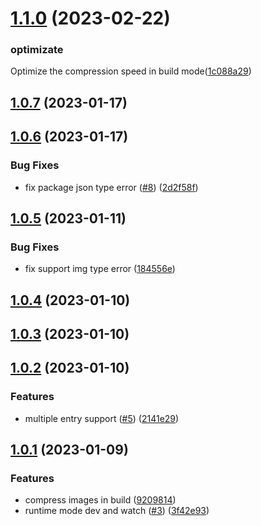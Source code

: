 # [1.1.0](https://github.com/baiwusanyu-c/unplugin-img-compress/compare/v1.0.7...v1.1.0) (2023-02-22)

### optimizate
Optimize the compression speed in build mode([1c088a29](https://github.com/baiwusanyu-c/unplugin-img-compress/commit/1c088a2994e8cd38aed129bb1179188a4716eea9))

## [1.0.7](https://github.com/baiwusanyu-c/unplugin-img-compress/compare/v1.0.6...v1.0.7) (2023-01-17)



## [1.0.6](https://github.com/baiwusanyu-c/unplugin-img-compress/compare/v1.0.5...v1.0.6) (2023-01-17)


### Bug Fixes

* fix package json type error ([#8](https://github.com/baiwusanyu-c/unplugin-img-compress/issues/8)) ([2d2f58f](https://github.com/baiwusanyu-c/unplugin-img-compress/commit/2d2f58f65e1e9a1a75738e7feb3566684b8d526d))



## [1.0.5](https://github.com/baiwusanyu-c/unplugin-img-compress/compare/v1.0.4...v1.0.5) (2023-01-11)


### Bug Fixes

* fix support img type error ([184556e](https://github.com/baiwusanyu-c/unplugin-img-compress/commit/184556ebcaa30343847731d81faead92dcc7e608))



## [1.0.4](https://github.com/baiwusanyu-c/unplugin-img-compress/compare/v1.0.3...v1.0.4) (2023-01-10)



## [1.0.3](https://github.com/baiwusanyu-c/unplugin-img-compress/compare/v1.0.2...v1.0.3) (2023-01-10)



## [1.0.2](https://github.com/baiwusanyu-c/unplugin-img-compress/compare/v1.0.1...v1.0.2) (2023-01-10)


### Features

* multiple entry support ([#5](https://github.com/baiwusanyu-c/unplugin-img-compress/issues/5)) ([2141e29](https://github.com/baiwusanyu-c/unplugin-img-compress/commit/2141e297f470df216f2dce09ddedbed92a484c77))



## [1.0.1](https://github.com/baiwusanyu-c/unplugin-img-compress/compare/92098141ef0b90461ac276a8ca56fb98a4172f88...v1.0.1) (2023-01-09)


### Features

* compress images in build ([9209814](https://github.com/baiwusanyu-c/unplugin-img-compress/commit/92098141ef0b90461ac276a8ca56fb98a4172f88))
* runtime mode dev and watch ([#3](https://github.com/baiwusanyu-c/unplugin-img-compress/issues/3)) ([3f42e93](https://github.com/baiwusanyu-c/unplugin-img-compress/commit/3f42e93b3947ce5c73efa05f86c00e0913d4e75b))



